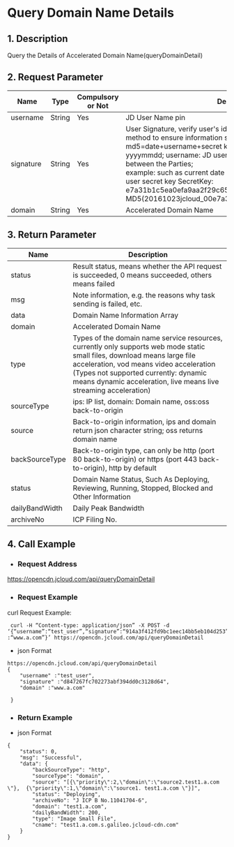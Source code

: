 # **Query Domain Name Details**

## **1. Description**

Query the Details of Accelerated Domain Name(queryDomainDetail)

## **2. Request Parameter**

| **Name**   | **Type** | **Compulsory or Not** | **Description**                                                     |
| --------- | -------- | ------------ | ------------------------------------------------------------ |
| username  | String   | Yes            | JD User Name pin                                                |
| signature | String   | Yes           | User Signature, verify user's identity information through md5 method to ensure information security.</br> md5=date+username+secret key SecretKey; date: format is yyyymmdd; username: JD user name pin secret key: agreed between the Parties;</br> example: such as current date 2016-10-23, user pin: jcloud_00, user secret key SecretKey: e7a31b1c5ea0efa9aa2f29c6559f7d61, then the signature is MD5(20161023jcloud_00e7a31b1c5ea0efa9aa2f29c6559f7d61) |
| domain         | String   | Yes           | Accelerated Domain Name                                                     |

 

## **3. Return Parameter**

| **Name**       | **Description**                                                     |
| -------------- | ------------------------------------------------------------ |
| status         | Result status, means whether the API request is succeeded, 0 means succeeded, others means failed    |
| msg            | Note information, e.g. the reasons why task sending is failed, etc.                             |
| data           | Domain Name Information Array                                                 |
| domain         | Accelerated Domain Name                                                     |
| type           | Types of the domain name service resources, currently only supports web mode    static small files, download means large file acceleration, vod means video acceleration   (Types not supported currently: dynamic means dynamic acceleration, live means live streaming acceleration) |
| sourceType     | ips: IP list, domain: Domain name, oss:oss back-to-origin                       |
| source         | Back-to-origin information, ips and domain  return json character string; oss returns domain name             |
| backSourceType | Back-to-origin type, can only be http (port 80 back-to-origin) or https (port 443 back-to-origin), http by default |
| status         | Domain Name Status, Such As Deploying, Reviewing, Running, Stopped, Blocked and Other Information |
| dailyBandWidth | Daily Peak Bandwidth |
| archiveNo      | ICP Filing No. |

## **4. Call Example**

- ### **Request Address**

https://opencdn.jcloud.com/api/queryDomainDetail

- ### **Request Example**

curl Request Example:

```
 curl -H “Content-type: application/json” -X POST -d ‘{“username”:“test_user”,“signature”:“914a3f412fd9bc1eec14bb5eb104d253”,“domain” :“www.a.com”}’ https://opencdn.jcloud.com/api/queryDomainDetail
```

* json Format

```
https://opencdn.jcloud.com/api/queryDomainDetail
{
    "username" :"test_user",
    "signature" :"d847267fc702273abf394dd0c3128d64",
    "domain" :"www.a.com"
    
 }
```

- ### **Return Example**

* json Format

```
{
    "status": 0,
    "msg": "Successful",
    "data": {
        "backSourceType": "http",
        "sourceType": "domain",
        "source": "[{\"priority\":2,\"domain\":\"source2.test1.a.com \"},  {\"priority\":1,\"domain\":\"source1. test1.a.com \"}]",
        "status": "Deploying",
        "archiveNo": "J ICP B No.11041704-6",
        "domain": "test1.a.com",
        "dailyBandWidth": 200,
        "type": "Image Small File",
        "cname": "test1.a.com.s.galileo.jcloud-cdn.com"
    }
}
```

 